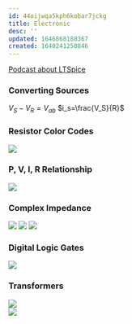 ```yaml
---
id: 44oijwqa5kph6kobar7jckg
title: Electronic
desc: ''
updated: 1646868188367
created: 1640241250846
---
```

[Podcast about LTSpice](https://theamphour.com/196-an-interview-with-mike-engelhardt-spice-simulator-synteresis/)

### Converting Sources
$V_S - V_R = V_{ab}$
$i_s=\frac{V_S}{R}$

### Resistor Color Codes
![](https://drive.google.com/uc?export=view&id=106ScFZzjsT7xbn2JaC_2aEdBl_tPslYQ)

### P, V, I, R Relationship
![](https://drive.google.com/uc?export=view&id=1-jyttPbmNPvmRP6PHshVW1Fgw1ST0Ou2)

### Complex Impedance
![](https://drive.google.com/uc?export=view&id=1-eN5oebKEfd75-Dr7wKayT57vHsHz-Su)
![](https://drive.google.com/uc?export=view&id=1-blJb86FyhifyueQscS-EhekV-F6f-9Z)
![](https://drive.google.com/uc?export=view&id=1-YW3ynq6nI7ta2KaLIbKgQ9rqOxgxVmj)

### Digital Logic Gates
![](https://drive.google.com/uc?export=view&id=1-VVELB2QLry7KYo8k72_JS_Q-0isZevC)

### Transformers

![](https://drive.google.com/uc?export=view&id=104ysyWkqegfcNfV-2-u9c_8UJwm3q8ry)  
![](https://drive.google.com/uc?export=view&id=102i313_MG-fZ4AhvyQ9J1dcCM-7HQ5d3)
